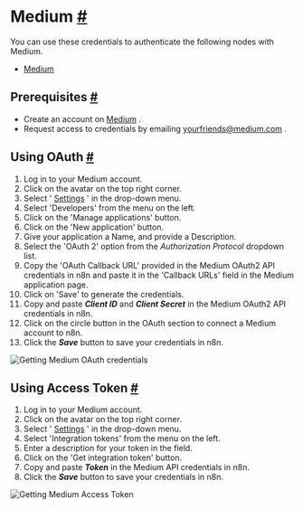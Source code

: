 


 Medium
 [#](#medium "Permanent link")
=======================================



 You can use these credentials to authenticate the following nodes with Medium.
 


* [Medium](/integrations/builtin/app-nodes/n8n-nodes-base.medium/)



 Prerequisites
 [#](#prerequisites "Permanent link")
-----------------------------------------------------


* Create an account on
 [Medium](https://www.medium.com/) 
 .
* Request access to credentials by emailing
 [yourfriends@medium.com](mailto:yourfriends@medium.com) 
 .



 Using OAuth
 [#](#using-oauth "Permanent link")
-------------------------------------------------


1. Log in to your Medium account.
2. Click on the avatar on the top right corner.
3. Select '
 [Settings](https://medium.com/me/settings) 
 ' in the drop-down menu.
4. Select 'Developers' from the menu on the left.
5. Click on the 'Manage applications' button.
6. Click on the 'New application' button.
7. Give your application a Name, and provide a Description.
8. Select the 'OAuth 2' option from the
 *Authorization Protocol* 
 dropdown list.
9. Copy the 'OAuth Callback URL' provided in the Medium OAuth2 API credentials in n8n and paste it in the 'Callback URLs' field in the Medium application page.
10. Click on 'Save' to generate the credentials.
11. Copy and paste
 ***Client ID***
 and
 ***Client Secret***
 in the Medium OAuth2 API credentials in n8n.
12. Click on the circle button in the OAuth section to connect a Medium account to n8n.
13. Click the
 ***Save***
 button to save your credentials in n8n.



![Getting Medium OAuth credentials](https://d33wubrfki0l68.cloudfront.net/182b009d4b3c56dd45ecf2af221b28ed429e9a5a/e220f/_images/integrations/builtin/credentials/medium/using-oauth.gif)




 Using Access Token
 [#](#using-access-token "Permanent link")
---------------------------------------------------------------


1. Log in to your Medium account.
2. Click on the avatar on the top right corner.
3. Select '
 [Settings](https://medium.com/me/settings) 
 ' in the drop-down menu.
4. Select 'Integration tokens' from the menu on the left.
5. Enter a description for your token in the field.
6. Click on the 'Get integration token' button.
7. Copy and paste
 ***Token***
 in the Medium API credentials in n8n.
8. Click the
 ***Save***
 button to save your credentials in n8n.



![Getting Medium Access Token](https://d33wubrfki0l68.cloudfront.net/221f2d82c8fabd4673ea02c79a9a54f7013d1bc3/e1f11/_images/integrations/builtin/credentials/medium/using-access-token.gif)





